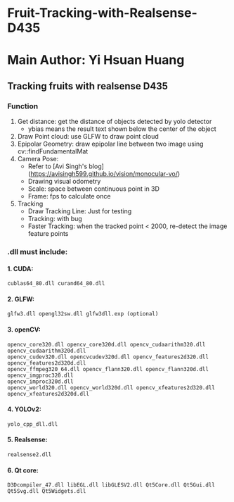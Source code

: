 # Fruit-Tracking-with-Realsense-D435  
# Main Author: Yi Hsuan Huang

## Tracking fruits with realsense D435

### Function
1. Get distance: get the distance of objects detected by yolo detector
    - ybias means the result text shown below the center of the object
2. Draw Point cloud: use GLFW to draw point cloud
3. Epipolar Geometry: draw epipolar line between two image using cv::findFundamentalMat
4. Camera Pose:
    - Refer to [Avi Singh's blog] (https://avisingh599.github.io/vision/monocular-vo/)
    - Drawing visual odometry
    - Scale: space between continuous point in 3D
    - Frame: fps to calculate once
5. Tracking
    - Draw Tracking Line: Just for testing
    - Tracking: with bug
    - Faster Tracking: when the tracked point < 2000, re-detect the image feature points

### .dll must include:
#### 1. CUDA: 
    cublas64_80.dll curand64_80.dll
#### 2. GLFW: 
    glfw3.dll opengl32sw.dll glfw3dll.exp (optional) 
#### 3. openCV:
    opencv_core320.dll opencv_core320d.dll opencv_cudaarithm320.dll opencv_cudaarithm320d.dll
    opencv_cudev320.dll opencvcudev320d.dll opencv_features2d320.dll opencv_features2d320d.dll
    opencv_ffmpeg320_64.dll opencv_flann320.dll opencv_flann320d.dll opencv_imgproc320.dll  
    opencv_improc320d.dll
    opencv_world320.dll opencv_world320d.dll opencv_xfeatures2d320.dll opencv_xfeatures2d320d.dll
#### 4. YOLOv2: 
    yolo_cpp_dll.dll
#### 5. Realsense: 
    realsense2.dll
#### 6. Qt core: 
    D3Dcompiler_47.dll libEGL.dll libGLESV2.dll Qt5Core.dll Qt5Gui.dll Qt5Svg.dll Qt5Widgets.dll
